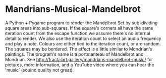# Mandrians-Musical-Mandelbrot
A Python + Pygame program to render the Mandelbrot Set by sub-dividing square areas into sub-squares.
If the square's corners all have the same iteration count from the escape function we assume there's no internal
detail to render. We also use the iteration count to select an audio frequency and play a note. Colours are either
tied to the iteration count, or are random. The squares may be bordered. The effect is a little similar to
Mondrian's paintings. The program's name is a portmanteau of Mandelbrot and Mondrian.
See http://fractalart.gallery/mandrians-mandelbrot-music/ for pictures, more information, and a YouTube video where
you can hear the 'music' (souind quality not great).
